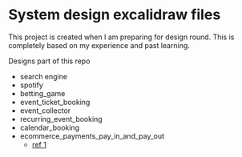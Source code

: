 # System design excalidraw files

This project is created when I am preparing for design round. This is completely based on my experience and past learning.


Designs part of this repo
- search engine
- spotify
- betting_game
- event_ticket_booking
- event_collector
- recurring_event_booking
- calendar_booking
- ecommerce_payments_pay_in_and_pay_out
  - [ref 1](https://newsletter.pragmaticengineer.com/p/designing-a-payment-system)
  
